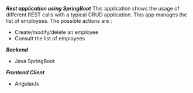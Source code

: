 ***Rest application using SpringBoot***
This application shows the usage of different REST calls with a typical CRUD application.
This app manages the list of employees.
The possible actions are :
 - Create/modify/delete an employee
 - Consult the list of employees
 
***Backend***
- Java SpringBoot

***Frontend Client***
- AngularJs
